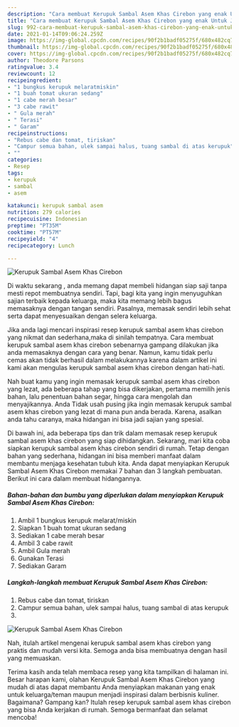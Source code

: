 ```yaml
---
description: "Cara membuat Kerupuk Sambal Asem Khas Cirebon yang enak Untuk Jualan"
title: "Cara membuat Kerupuk Sambal Asem Khas Cirebon yang enak Untuk Jualan"
slug: 992-cara-membuat-kerupuk-sambal-asem-khas-cirebon-yang-enak-untuk-jualan
date: 2021-01-14T09:06:24.259Z
image: https://img-global.cpcdn.com/recipes/90f2b1badf05275f/680x482cq70/kerupuk-sambal-asem-khas-cirebon-foto-resep-utama.jpg
thumbnail: https://img-global.cpcdn.com/recipes/90f2b1badf05275f/680x482cq70/kerupuk-sambal-asem-khas-cirebon-foto-resep-utama.jpg
cover: https://img-global.cpcdn.com/recipes/90f2b1badf05275f/680x482cq70/kerupuk-sambal-asem-khas-cirebon-foto-resep-utama.jpg
author: Theodore Parsons
ratingvalue: 3.4
reviewcount: 12
recipeingredient:
- "1 bungkus kerupuk melaratmiskin"
- "1 buah tomat ukuran sedang"
- "1 cabe merah besar"
- "3 cabe rawit"
- " Gula merah"
- " Terasi"
- " Garam"
recipeinstructions:
- "Rebus cabe dan tomat, tiriskan"
- "Campur semua bahan, ulek sampai halus, tuang sambal di atas kerupuk"
- ""
categories:
- Resep
tags:
- kerupuk
- sambal
- asem

katakunci: kerupuk sambal asem 
nutrition: 279 calories
recipecuisine: Indonesian
preptime: "PT35M"
cooktime: "PT57M"
recipeyield: "4"
recipecategory: Lunch

---
```



![Kerupuk Sambal Asem Khas Cirebon](https://img-global.cpcdn.com/recipes/90f2b1badf05275f/680x482cq70/kerupuk-sambal-asem-khas-cirebon-foto-resep-utama.jpg)

Di waktu  sekarang , anda memang dapat membeli hidangan siap saji tanpa mesti repot membuatnya sendiri. Tapi, bagi kita yang ingin menyuguhkan sajian terbaik kepada keluarga, maka kita memang lebih bagus memasaknya dengan tangan sendiri. Pasalnya, memasak sendiri lebih sehat serta dapat menyesuaikan dengan selera keluarga.

Jika anda lagi mencari inspirasi resep kerupuk sambal asem khas cirebon yang nikmat dan sederhana,maka di sinilah tempatnya. Cara membuat kerupuk sambal asem khas cirebon  sebenarnya gampang dilakukan jika anda memasaknya dengan cara yang benar. Namun, kamu tidak perlu cemas akan tidak berhasil dalam melakukannya 
karena dalam artikel ini kami akan mengulas kerupuk sambal asem khas cirebon dengan hati-hati.  



Nah buat kamu yang ingin memasak kerupuk sambal asem khas cirebon yang lezat, ada beberapa tahap yang bisa dikerjakan, pertama memilih jenis bahan, lalu penentuan bahan segar, hingga cara mengolah dan menyajikannya. Anda Tidak usah pusing jika ingin memasak kerupuk sambal asem khas cirebon yang lezat di mana pun anda berada. Karena, asalkan anda  tahu caranya, maka hidangan ini bisa jadi sajian yang spesial.

Di bawah ini, ada beberapa tips dan trik dalam memasak resep kerupuk sambal asem khas cirebon yang siap dihidangkan. Sekarang, mari kita coba siapkan kerupuk sambal asem khas cirebon sendiri di rumah. Tetap dengan bahan yang sederhana, hidangan ini bisa memberi manfaat dalam membantu menjaga kesehatan tubuh kita. Anda dapat menyiapkan Kerupuk Sambal Asem Khas Cirebon memakai 7 bahan dan 3 langkah pembuatan. Berikut ini cara dalam membuat hidangannya.

<!--inarticleads1-->

##### Bahan-bahan dan bumbu yang diperlukan dalam menyiapkan Kerupuk Sambal Asem Khas Cirebon:

1. Ambil 1 bungkus kerupuk melarat/miskin
1. Siapkan 1 buah tomat ukuran sedang
1. Sediakan 1 cabe merah besar
1. Ambil 3 cabe rawit
1. Ambil  Gula merah
1. Gunakan  Terasi
1. Sediakan  Garam




<!--inarticleads2-->

##### Langkah-langkah membuat Kerupuk Sambal Asem Khas Cirebon:

1. Rebus cabe dan tomat, tiriskan
1. Campur semua bahan, ulek sampai halus, tuang sambal di atas kerupuk
1. 
<img src="https://img-global.cpcdn.com/steps/56332cfe8e240ce8/160x128cq70/kerupuk-sambal-asem-khas-cirebon-langkah-memasak-3-foto.jpg" alt="Kerupuk Sambal Asem Khas Cirebon">



Nah, itulah artikel mengenai  kerupuk sambal asem khas cirebon  yang praktis dan mudah versi kita. Semoga anda bisa membuatnya dengan hasil yang memuaskan. 

Terima kasih anda telah membaca resep yang kita tampilkan di halaman ini. Besar harapan kami, olahan  Kerupuk Sambal Asem Khas Cirebon yang mudah di atas dapat membantu Anda menyiapkan makanan yang enak untuk keluarga/teman maupun menjadi inspirasi dalam berbisnis kuliner. Bagaimana? Gampang kan? Itulah resep kerupuk sambal asem khas cirebon yang bisa Anda kerjakan di rumah. Semoga bermanfaat dan selamat mencoba!

